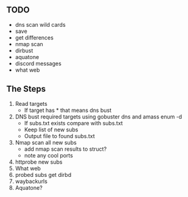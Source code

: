 ## TODO
* dns scan wild cards
* save
* get differences
* nmap scan
* dirbust
* aquatone
* discord messages
* what web


## The Steps
1.  Read targets
    *   If target has * that means dns bust
2.  DNS bust required targets using gobuster dns and amass enum -d
    *   If subs.txt exists compare with subs.txt
    *   Keep list of new subs
    *   Output file to found subs.txt
3.  Nmap scan all new subs
    *   add nmap scan results to struct?
    *   note any cool ports
4.  httprobe new subs
5.  What web
5.  probed subs get dirbd
6.  waybackurls
7.  Aquatone?
    
